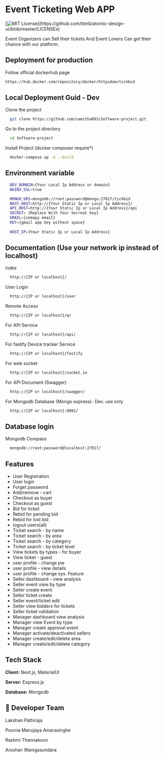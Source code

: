 
# Event Ticketing Web APP
[![MIT License](https://img.shields.io/apm/l/atomic-design-ui.svg?)](https://github.com/tterb/atomic-design-ui/blob/master/LICENSEs)


Event Organizers can Sell their tickets And Event
Lovers Can get their chance with our platform.

## Deployment for production

Follow official dockerhub page

```bash
https://hub.docker.com/repository/docker/httpsdom/tickbid
```


## Local Deployment Guid - Dev

Clone the project

```bash
  git clone https://github.com/samitha093/Software-project.git
```

Go to the project directory

```bash
  cd Software-project
```

Install Project (docker composer require*)

```bash
  docker-compose up -d --build
```
## Environment variable

```bash
  DEV_DOMAIN={Your Local Ip Address or domain}
  NGINX_SSL=true

  MONGO_URI=mongodb://root:password@mongo:27017/tickbid
  NEXT_HOST=http://{Your Static Ip or Local Ip Address}/
  API_HOST=http://{Your Static Ip or Local Ip Address}/api
  SECRET= {Replace With Your Secreat key}
  GMAIL={comapy email}
  KEY={gmail app key without space}
  
  HOST_IP={Your Static Ip or Local Ip Address}
```

## Documentation (Use your network ip instead of localhost)

index 
```bash
  http://{IP or localhost}/
```
User Login
```bash
  http://{IP or localhost}/user
```
Remote Access
```bash
  http://{IP or localhost}/qr
```

For API Service

```bash
  http://{IP or localhost}/api/
```

For fastify Device tracker Service

```bash
  http://{IP or localhost}/fastify
```
For web socket

```bash
  http://{IP or localhost}/socket.io
```

For API Document (Swagger)

```bash
  http://{IP or localhost}/swagger/
```
For Mongodb Database (Mongo express)- Dev. use only

```bash
  http://{IP or localhost}:8081/
```
## Database login
Mongodb Compass

```bash
  mongodb://root:password@localhost:27017/
```
## Features

- User Registration 
- User login 
- Forget password  
- Add/remove - cart  
- Checkout as buyer  
- Checkout  as guest  
- Bid for ticket 
- Rebid for pending bid 
- Rebid for lost bid  
- logout users(all)  
- Ticket search - by name 
- Ticket search - by area 
- Ticket search - by category  
- Ticket search - by ticket level  
- View tickets by types - for buyer 
- View ticket - guest  
- user profile - change pw 
- user profile - view details 
- user profile - change sys. Feature 
- Seller dashboard - view analysis 
- Seller event view by type 
- Seller create event  
- Seller ticket create  
- Seller event/ticket edit 
- Seller view bidders for tickets  
- Seller ticket validation 
- Manager dashboard  view analysis 
- Manager view Event by type 
- Manager create approval event 
- Manager activate/deactivated sellers 
- Manager create/edit/delete area 
- Manager create/edit/delete category  

## Tech Stack

**Client:** Next.js, MaterialUI

**Server:** Express.js

**Database:** Mongodb

## 🚀 Developer Team
Lakshan Pathiraja

Poorna Manujaya Amarasinghe

Rashmi Thennakoon

Aroshan Wanigasundara


